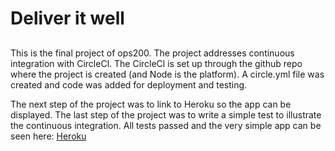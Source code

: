 # Deliver it well

## 
This is the final project of ops200. The project addresses continuous integration with CircleCl. The CircleCl is set up through the github repo where the project is created (and Node is the platform). A circle.yml file was created and code was added for deployment and testing.

The next step of the project was to link to Heroku so the app can be displayed. The last step of the project was to write a simple test to illustrate the continuous integration. All tests passed and the very simple app can be seen here: [Heroku](https://delievercircle.herokuapp.com/)

